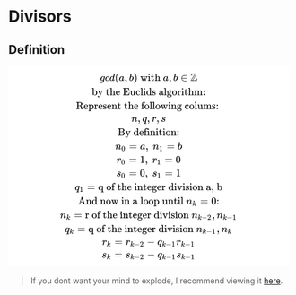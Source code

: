 # Divisors
## Definition
![Definition of the extended Euclidean algorithm](definition.png)
> If you dont want your mind to explode, I recommend viewing it
> [here](https://en.wikipedia.org/wiki/Extended_Euclidean_algorithm).
